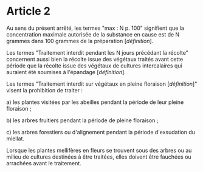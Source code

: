 # Article 2

Au sens du présent arrêté, les termes "max : N p. 100" signifient que la concentration maximale autorisée de la substance en cause est de N grammes dans 100 grammes de la préparation [*définition*].

Les termes "Traitement interdit pendant les N jours précédant la récolte" concernent aussi bien la récolte issue des végétaux traités avant cette période que la récolte issue des végétaux de cultures intercalaires qui auraient été soumises à l'épandage [*définition*].

Les termes "Traitement interdit sur végétaux en pleine floraison [*définition*]" visent la prohibition de traiter :

a) les plantes visitées par les abeilles pendant la période de leur pleine floraison ;

b) les arbres fruitiers pendant la période de pleine floraison ;

c) les arbres forestiers ou d'alignement pendant la période d'exsudation du miellat.

Lorsque les plantes mellifères en fleurs se trouvent sous des arbres ou au milieu de cultures destinées à être traitées, elles doivent être fauchées ou arrachées avant le traitement.
